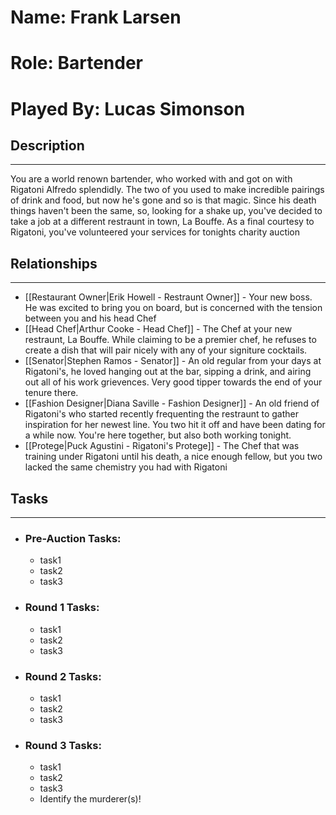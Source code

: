 # Name: Frank Larsen
# Role: Bartender
# Played By: Lucas Simonson

## Description
---
You are a world renown bartender, who worked with and got on with Rigatoni Alfredo splendidly.  The two of you used to make incredible pairings of drink and food, but now he's gone and so is that magic.  Since his death things haven't been the same, so, looking for a shake up, you've decided to take a job at a different restraunt in town, La Bouffe.  As a final courtesy to Rigatoni, you've volunteered your services for tonights charity auction

## Relationships
---
- [[Restaurant Owner|Erik Howell - Restraunt Owner]] - Your new boss.  He was excited to bring you on board, but is concerned with the tension between you and his head Chef
- [[Head Chef|Arthur Cooke - Head Chef]]  - The Chef at your new restraunt, La Bouffe.  While claiming to be a premier chef, he refuses to create a dish that will pair nicely with any of your signiture cocktails.
- [[Senator|Stephen Ramos - Senator]]  - An old regular from your days at Rigatoni's, he loved hanging out at the bar, sipping a drink, and airing out all of his work grievences.  Very good tipper towards the end of your tenure there. 
- [[Fashion Designer|Diana Saville - Fashion Designer]] - An old friend of Rigatoni's who started recently frequenting the restraunt to gather inspiration for her newest line.  You two hit it off and have been dating for a while now.  You're here together, but also both working tonight. 
- [[Protege|Puck Agustini - Rigatoni's Protege]] - The Chef that was training under Rigatoni until his death, a nice enough fellow, but you two lacked the same chemistry you had with Rigatoni


## Tasks
___
- ### Pre-Auction Tasks: 
	- task1
	- task2
	- task3
- ### Round 1 Tasks:
	- task1
	- task2
	- task3
- ### Round 2 Tasks:
	- task1
	- task2
	- task3
- ### Round 3 Tasks:
	- task1
	- task2
	- task3
	- Identify the murderer(s)!